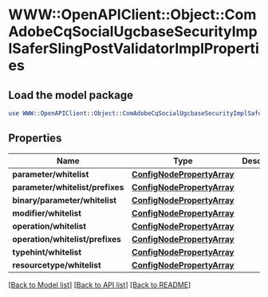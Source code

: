 # WWW::OpenAPIClient::Object::ComAdobeCqSocialUgcbaseSecurityImplSaferSlingPostValidatorImplProperties

## Load the model package
```perl
use WWW::OpenAPIClient::Object::ComAdobeCqSocialUgcbaseSecurityImplSaferSlingPostValidatorImplProperties;
```

## Properties
Name | Type | Description | Notes
------------ | ------------- | ------------- | -------------
**parameter/whitelist** | [**ConfigNodePropertyArray**](ConfigNodePropertyArray.md) |  | [optional] 
**parameter/whitelist/prefixes** | [**ConfigNodePropertyArray**](ConfigNodePropertyArray.md) |  | [optional] 
**binary/parameter/whitelist** | [**ConfigNodePropertyArray**](ConfigNodePropertyArray.md) |  | [optional] 
**modifier/whitelist** | [**ConfigNodePropertyArray**](ConfigNodePropertyArray.md) |  | [optional] 
**operation/whitelist** | [**ConfigNodePropertyArray**](ConfigNodePropertyArray.md) |  | [optional] 
**operation/whitelist/prefixes** | [**ConfigNodePropertyArray**](ConfigNodePropertyArray.md) |  | [optional] 
**typehint/whitelist** | [**ConfigNodePropertyArray**](ConfigNodePropertyArray.md) |  | [optional] 
**resourcetype/whitelist** | [**ConfigNodePropertyArray**](ConfigNodePropertyArray.md) |  | [optional] 

[[Back to Model list]](../README.md#documentation-for-models) [[Back to API list]](../README.md#documentation-for-api-endpoints) [[Back to README]](../README.md)


